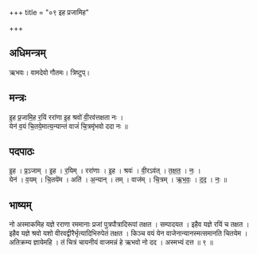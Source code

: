 +++
title = "०९ इह प्रजामिह"

+++
## अधिमन्त्रम्
ऋभवः। वामदेवो गौतमः। त्रिष्टुप्।

## मन्त्रः
इ॒ह प्र॒जामि॒ह र॒यिं ररा॑णा इ॒ह श्रवो॑ वी॒रव॑त्तक्षता नः ।  
येन॑ व॒यं चि॒तये॒मात्य॒न्यान्तं वाजं॑ चि॒त्रमृ॑भवो ददा नः ॥

## पदपाठः
इ॒ह । प्र॒ऽजाम् । इ॒ह । र॒यिम् । ररा॑णाः । इ॒ह । श्रवः॑ । वी॒रऽव॑त् । त॒क्ष॒त॒ । नः॒ ।  
येन॑ । व॒यम् । चि॒तये॑म । अति॑ । अ॒न्यान् । तम् । वाज॑म् । चि॒त्रम् । ऋ॒भ॒वः॒ । द॒द॒ । नः॒ ॥

## भाष्यम्
नो अस्माकमिह यज्ञे रराणा रममानाः प्रजां पुत्रपौत्रादिरूपां तक्षत । सम्पादयत । इहैव यज्ञे रयिं च तक्षत । इहैव यज्ञे श्रवो यशो वीरवद्वीरैर्भृत्यादिभिरुपेतं तक्षत । किञ्च वयं येन वाजेनान्यानस्मत्समानति चितयेम । अतिक्रम्य ज्ञायेमहि । तं चित्रं चायनीयं वाजमन्नं हे ऋभवो नो दद । अस्मभ्यं दत्त ॥ ९ ॥